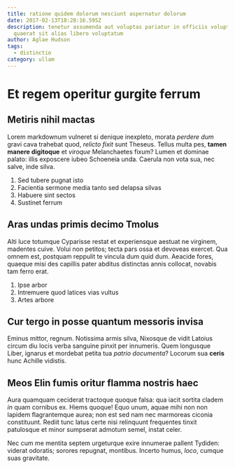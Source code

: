 ```yaml
---
title: ratione quidem dolorum nesciunt aspernatur dolorum
date: 2017-02-13T18:28:16.595Z
description: tenetur assumenda aut voluptas pariatur in officiis voluptatum
  quaerat sit alias libero voluptatum
author: Aglae Hudson
tags:
  - distinctio
category: ullam
---
```


# Et regem operitur gurgite ferrum

## Metiris nihil mactas

Lorem markdownum vulneret si denique inexpleto, morata *perdere dum* gravi cava
trahebat quod, *relicto fixit* sunt Theseus. Tellus multa pes, **tamen manere
digitoque** et *viroque* Melanchaetes fixum? Lumen et dominae palato: illis
exposcere iubeo Schoeneia unda. Caerula non vota sua, nec salve, inde silva.

1. Sed tubere pugnat isto
2. Facientia sermone media tanto sed delapsa silvas
3. Habuere sint sectos
4. Sustinet ferrum

## Aras undas primis decimo Tmolus

Alti luce totumque Cyparisse restat et experiensque aestuat ne virginem,
madentes cuive. Volui non petitos; tecta pars ossa et devoveas exercet. Qua
omnem est, postquam reppulit te vincula dum quid dum. Aeacide fores, quaeque
misi des capillis pater abditus distinctas annis collocat, novabis tam ferro
erat.

1. Ipse arbor
2. Intremuere quod latices vias vultus
3. Artes arbore

## Cur tergo in posse quantum messoris invisa

Eminus mittor, regnum. Notissima armis silva, Nixosque de vidit Latoius circum
diu locis verba sanguine pinxit per innumeris. Quem longusque Liber, ignarus et
mordebat petita tua *patrio documenta*? Locorum sua **ceris** hunc Achille
vidistis.

## Meos Elin fumis oritur flamma nostris haec

Aura quamquam ceciderat tractoque quoque falsa: qua iacit sortita cladem *in*
quam cornibus ex. Hiems quoque! Equo unum, aquae mihi non non lapidem
flagrantemque aurea; non est sed nam nec marmoreas ciconia constituunt. Rediit
tunc latus certe nisi relinquunt frequentes tinxit patulosque et minor sumpserat
admotum semel, instat celer.

Nec cum me mentita septem urgeturque exire innumerae pallent Tydiden: viderat
odoratis; sorores repugnat, montibus. Incerto humus, *loco*, cumque suas
gravitate.
